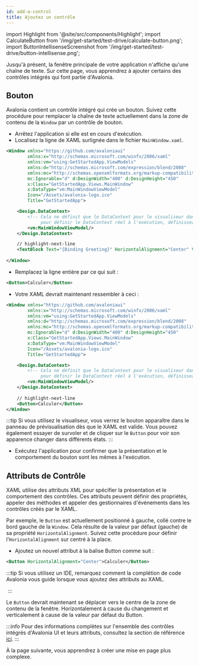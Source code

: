 ```yaml
---
id: add-a-control
title: Ajoutez un contrôle
---
```


import Highlight from '@site/src/components/Highlight';
import CalculateButton from '/img/get-started/test-drive/calculate-button.png';
import ButtonIntellisenseScreenshot from '/img/get-started/test-drive/button-intellisense.png';

Jusqu'à présent, la fenêtre principale de votre application n'affiche qu'une chaîne de texte. Sur cette page, vous apprendrez à ajouter certains des contrôles intégrés qui font partie d'Avalonia.

## Bouton

Avalonia contient un contrôle intégré qui crée un bouton. Suivez cette procédure pour remplacer la chaîne de texte actuellement dans la zone de contenu de la `Window` par un contrôle de bouton.

- Arrêtez l'application si elle est en cours d'exécution.
- Localisez la ligne de XAML surlignée dans le fichier `MainWindow.xaml`.

```xml title='XAML' 
<Window xmlns="https://github.com/avaloniaui"
        xmlns:x="http://schemas.microsoft.com/winfx/2006/xaml"
        xmlns:vm="using:GetStartedApp.ViewModels"
        xmlns:d="http://schemas.microsoft.com/expression/blend/2008"
        xmlns:mc="http://schemas.openxmlformats.org/markup-compatibility/2006"
        mc:Ignorable="d" d:DesignWidth="400" d:DesignHeight="450"
        x:Class="GetStartedApp.Views.MainWindow"
        x:DataType="vm:MainWindowViewModel"
        Icon="/Assets/avalonia-logo.ico"
        Title="GetStartedApp">

    <Design.DataContext>
        <!-- Cela ne définit que le DataContext pour le visualiseur dans un IDE,
             pour définir le DataContext réel à l'exécution, définissez la propriété DataContext dans le code (regardez App.axaml.cs) -->
        <vm:MainWindowViewModel/>
    </Design.DataContext>

    // highlight-next-line
    <TextBlock Text="{Binding Greeting}" HorizontalAlignment="Center" VerticalAlignment="Center"/>
    
</Window>
```

- Remplacez la ligne entière par ce qui suit :
```xml title='XAML'
<Button>Calculer</Button>
```
- Votre XAML devrait maintenant ressembler à ceci :

```xml title='XAML'
<Window xmlns="https://github.com/avaloniaui"
        xmlns:x="http://schemas.microsoft.com/winfx/2006/xaml"
        xmlns:vm="using:GetStartedApp.ViewModels"
        xmlns:d="http://schemas.microsoft.com/expression/blend/2008"
        xmlns:mc="http://schemas.openxmlformats.org/markup-compatibility/2006"
        mc:Ignorable="d" d:DesignWidth="400" d:DesignHeight="450"
        x:Class="GetStartedApp.Views.MainWindow"
        x:DataType="vm:MainWindowViewModel"
        Icon="/Assets/avalonia-logo.ico"
        Title="GetStartedApp">

    <Design.DataContext>
        <!-- Cela ne définit que le DataContext pour le visualiseur dans un IDE,
             pour définir le DataContext réel à l'exécution, définissez la propriété DataContext dans le code (regardez App.axaml.cs) -->
        <vm:MainWindowViewModel/>
    </Design.DataContext>
    
    // highlight-next-line
    <Button>Calculer</Button>    
</Window>
```

:::tip
Si vous utilisez le visualiseur, vous verrez le bouton apparaître dans le panneau de prévisualisation dès que le XAML est valide. Vous pouvez également essayer de survoler et de cliquer sur le `Button` pour voir son apparence changer dans différents états.
:::

- Exécutez l'application pour confirmer que la présentation et le comportement du bouton sont les mêmes à l'exécution.

## Attributs de Contrôle

XAML utilise des attributs XML pour spécifier la présentation et le comportement des contrôles. Ces attributs peuvent définir des propriétés, appeler des méthodes et appeler des gestionnaires d'événements dans les contrôles créés par le XAML.

Par exemple, le `Button` est actuellement positionné à gauche, collé contre le bord gauche de la `Window`. Cela résulte de la valeur par défaut (gauche) de sa propriété `HorizontalAlignment`. Suivez cette procédure pour définir l'`HorizontalAlignment` sur centré à la place.

- Ajoutez un nouvel attribut à la balise Button comme suit :

```xml title='XAML'
<Button HorizontalAlignment="Center">Calculer</Button>
```

:::tip
Si vous utilisez un IDE, remarquez comment la complétion de code Avalonia vous guide lorsque vous ajoutez des attributs au XAML.

<img className="center" src={ButtonIntellisenseScreenshot} alt="" />
:::

Le `Button` devrait maintenant se déplacer vers le centre de la zone de contenu de la fenêtre. Horizontalement à cause du changement et verticalement à cause de la valeur par défaut du Button.

:::info
Pour des informations complètes sur l'ensemble des contrôles intégrés d'Avalonia UI et leurs attributs, consultez la section de référence [ici](../../reference/controls).
:::

À la page suivante, vous apprendrez à créer une mise en page plus complexe.
